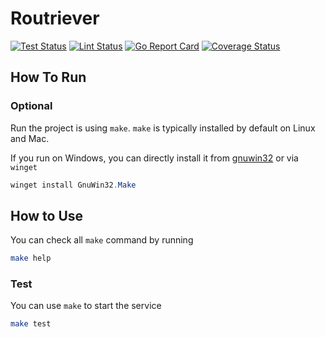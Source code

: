 # Routriever

[![Test Status](https://github.com/jo-hoe/routriever/workflows/test/badge.svg)](https://github.com/jo-hoe/routriever/actions?workflow=test)
[![Lint Status](https://github.com/jo-hoe/routriever/workflows/lint/badge.svg)](https://github.com/jo-hoe/routriever/actions?workflow=lint)
[![Go Report Card](https://goreportcard.com/badge/github.com/jo-hoe/routriever)](https://goreportcard.com/report/github.com/jo-hoe/routriever)
[![Coverage Status](https://coveralls.io/repos/github/jo-hoe/routriever/badge.svg?branch=main)](https://coveralls.io/github/jo-hoe/routriever?branch=main)

## How To Run

### Optional

Run the project is using `make`. `make` is typically installed by default on Linux and Mac.

If you run on Windows, you can directly install it from [gnuwin32](https://gnuwin32.sourceforge.net/packages/make.htm) or via `winget`

```PowerShell
winget install GnuWin32.Make
```

## How to Use

You can check all `make` command by running

```bash
make help
```

### Test

You can use `make` to start the service

```bash
make test
```
